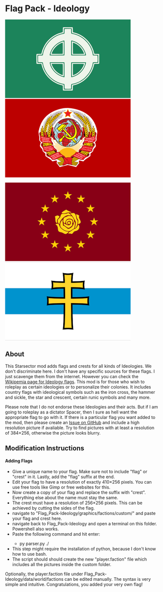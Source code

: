 # Flag Pack - Ideology
![example 1](./graphics/factions/custom/emk_romania3_flag.png)
![example 2](./graphics/factions/custom/emk_ussr1_flag.png)

![example 3](./graphics/factions/custom/emk_socdem1_flag.jpg)
![example 4](./graphics/factions/custom/emk_belarus2_flag.png)
## About

This Starsector mod adds flags and crests for all kinds of Ideologies. We don't discriminate here. I don't have any specific sources for these flags. I just scavenge them from the internet. However you can check the [Wikipemia page for Ideology flags](https://commons.wikimedia.org/wiki/Political_flags).
This mod is for those who wish to roleplay as certain ideologies or to personalize their colonies. It includes country flags with ideological symbols such as the iron cross, the hammer and sickle, the star and crescent, certain runic symbols and many more.

Please note that I do not endorse these Ideologies and their acts. But if I am going to roleplay as a dictator Spacer, then I sure as hell want the appropriate flag to go with it. If there is a particular flag you want added to the mod, then please create an [Issue on GitHub](https://github.com/WolframSegler/Flag_Pack-Ideology/issues) and include a high resolution picture if avaliable. Try to find pictures with at least a resolution of 384×256, otherwise the picture looks blurry.

## Modification Instructions

<h4>Adding Flags</h4>
<ul>
    <li>Give a unique name to your flag. Make sure not to include "flag" or "crest" in it. Lastly, add the "flag" suffix at the end.</li>
    <li>Edit your flag to have a resolution of exactly 410×256 pixels. You can use free tools like Gimp or free websites for this.</li>
    <li>Now create a copy of your flag and replace the suffix with "crest". Everything else about the name must stay the same.</li>
    <li>The crest must have a resolution of 256×256 pixels. This can be achieved by cutting the sides of the flag.</li>
    <li>navigate to "Flag_Pack-Ideology/graphics/factions/custom/" and paste your flag and crest here.</li>
    <li>navigate back to Flag_Pack-Ideology and open a terminal on this folder. Powershell also works.</li>
    <li>Paste the following command and hit enter:</li>
    <ul><li>py parser.py ./</li></ul>
    <li>This step might require the installation of python, because I don't know how to use bash.</li>
    <li>The script should should create the new "player.faction" file which includes all the pictures inside the custom folder.</li>
</ul>
Optionally, the player.faction file under Flag_Pack-Ideology/data/world/factions can be edited manually. The syntax is very simple and intuitive. Congratulations, you added your very own flag!


	